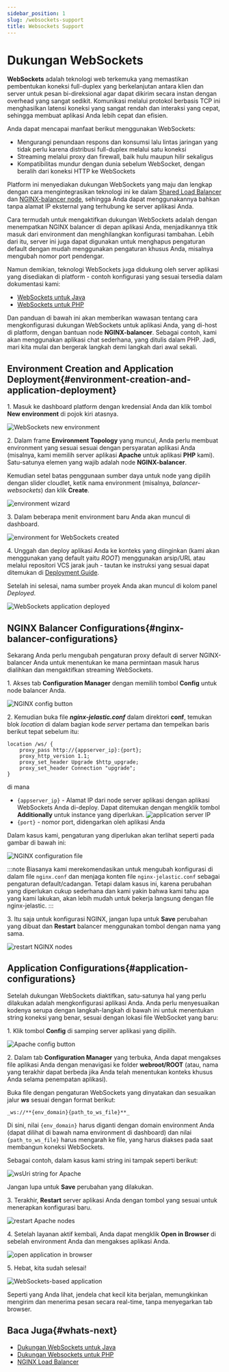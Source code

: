 ```yaml
---
sidebar_position: 1
slug: /websockets-support
title: Websockets Support
---
```

# Dukungan WebSockets

**WebSockets** adalah teknologi web terkemuka yang memastikan pembentukan koneksi full-duplex yang berkelanjutan antara klien dan server untuk pesan bi-direksional agar dapat dikirim secara instan dengan overhead yang sangat sedikit. Komunikasi melalui protokol berbasis TCP ini menghasilkan latensi koneksi yang sangat rendah dan interaksi yang cepat, sehingga membuat aplikasi Anda lebih cepat dan efisien.

Anda dapat mencapai manfaat berikut menggunakan WebSockets:

  * Mengurangi penundaan respons dan konsumsi lalu lintas jaringan yang tidak perlu karena distribusi full-duplex melalui satu koneksi
  * Streaming melalui proxy dan firewall, baik hulu maupun hilir sekaligus
  * Kompatibilitas mundur dengan dunia sebelum WebSocket, dengan beralih dari koneksi HTTP ke WebSockets

Platform ini menyediakan dukungan WebSockets yang maju dan lengkap dengan cara mengintegrasikan teknologi ini ke dalam [Shared Load Balancer](<https://docs.dewacloud.com/docs/shared-load-balancer/>) dan [NGINX-balancer node](<https://docs.dewacloud.com/docs/nginx-load-balancer/>), sehingga Anda dapat menggunakannya bahkan tanpa alamat IP eksternal yang terhubung ke server aplikasi Anda.

Cara termudah untuk mengaktifkan dukungan WebSockets adalah dengan menempatkan NGINX balancer di depan aplikasi Anda, menjadikannya titik masuk dari environment dan menghilangkan konfigurasi tambahan. Lebih dari itu, server ini juga dapat digunakan untuk menghapus pengaturan default dengan mudah menggunakan pengaturan khusus Anda, misalnya mengubah nomor port pendengar.

Namun demikian, teknologi WebSockets juga didukung oleh server aplikasi yang disediakan di platform - contoh konfigurasi yang sesuai tersedia dalam dokumentasi kami:

  * [WebSockets untuk Java](<https://docs.dewacloud.com/docs/websockets-java/>)
  * [WebSockets untuk PHP](<https://docs.dewacloud.com/docs/websockets-apache-nginx/>)

Dan panduan di bawah ini akan memberikan wawasan tentang cara mengkonfigurasi dukungan WebSockets untuk aplikasi Anda, yang di-host di platform, dengan bantuan node **NGINX-balancer**. Sebagai contoh, kami akan menggunakan aplikasi chat sederhana, yang ditulis dalam PHP. Jadi, mari kita mulai dan bergerak langkah demi langkah dari awal sekali.

## Environment Creation and Application Deployment{#environment-creation-and-application-deployment}

1\. Masuk ke dashboard platform dengan kredensial Anda dan klik tombol **New environment** di pojok kiri atasnya.

![WebSockets new environment](#)

2\. Dalam frame **Environment Topology** yang muncul, Anda perlu membuat environment yang sesuai sesuai dengan persyaratan aplikasi Anda (misalnya, kami memilih server aplikasi **Apache** untuk aplikasi **PHP** kami). Satu-satunya elemen yang wajib adalah node **NGINX-balancer**.

Kemudian setel batas penggunaan sumber daya untuk node yang dipilih dengan slider cloudlet, ketik nama environment (misalnya, _balancer-websockets_) dan klik **Create**.

![environment wizard](#)

3\. Dalam beberapa menit environment baru Anda akan muncul di dashboard.

![environment for WebSockets created](#)

4\. Unggah dan deploy aplikasi Anda ke konteks yang diinginkan (kami akan menggunakan yang default yaitu _ROOT_) menggunakan arsip/URL atau melalui repositori VCS jarak jauh - tautan ke instruksi yang sesuai dapat ditemukan di [Deployment Guide](<https://docs.dewacloud.com/docs/deployment-guide/>).

Setelah ini selesai, nama sumber proyek Anda akan muncul di kolom panel _Deployed_.

![WebSockets application deployed](#)

## NGINX Balancer Configurations{#nginx-balancer-configurations}

Sekarang Anda perlu mengubah pengaturan proxy default di server NGINX-balancer Anda untuk menentukan ke mana permintaan masuk harus dialihkan dan mengaktifkan streaming WebSockets.

1\. Akses tab **Configuration Manager** dengan memilih tombol **Config** untuk node balancer Anda.

![NGINX config button](#)

2\. Kemudian buka file _**nginx-jelastic.conf**_ dalam direktori **conf**, temukan blok _location_ di dalam bagian kode _server_ pertama dan tempelkan baris berikut tepat sebelum itu:

    
```nginx
location /ws/ {  
    proxy_pass http://{appserver_ip}:{port};  
    proxy_http_version 1.1;  
    proxy_set_header Upgrade $http_upgrade;  
    proxy_set_header Connection "upgrade";  
}   
```    

di mana

  * `{appserver_ip}` \- Alamat IP dari node server aplikasi dengan aplikasi WebSockets Anda di-deploy. Dapat ditemukan dengan mengklik tombol **Additionally** untuk instance yang diperlukan. ![application server IP](#)
  * `{port}` \- nomor port, didengarkan oleh aplikasi Anda

Dalam kasus kami, pengaturan yang diperlukan akan terlihat seperti pada gambar di bawah ini:

![NGINX configuration file](#)

:::note 
Biasanya kami merekomendasikan untuk mengubah konfigurasi di dalam file `nginx.conf` dan menjaga konten file `nginx-jelastic.conf` sebagai pengaturan default/cadangan. Tetapi dalam kasus ini, karena perubahan yang diperlukan cukup sederhana dan kami yakin bahwa kami tahu apa yang kami lakukan, akan lebih mudah untuk bekerja langsung dengan file nginx-jelastic. 
:::

3\. Itu saja untuk konfigurasi NGINX, jangan lupa untuk **Save** perubahan yang dibuat dan **Restart** balancer menggunakan tombol dengan nama yang sama.

![restart NGINX nodes](#)

## Application Configurations{#application-configurations}

Setelah dukungan WebSockets diaktifkan, satu-satunya hal yang perlu dilakukan adalah mengkonfigurasi aplikasi Anda. Anda perlu menyesuaikan kodenya serupa dengan langkah-langkah di bawah ini untuk menentukan string koneksi yang benar, sesuai dengan lokasi file WebSocket yang baru:

1\. Klik tombol **Config** di samping server aplikasi yang dipilih.

![Apache config button](#)

2\. Dalam tab **Configuration Manager** yang terbuka, Anda dapat mengakses file aplikasi Anda dengan menavigasi ke folder **webroot/ROOT** (atau, nama yang terakhir dapat berbeda jika Anda telah menentukan konteks khusus Anda selama penempatan aplikasi).

Buka file dengan pengaturan WebSockets yang dinyatakan dan sesuaikan jalur _**ws**_ sesuai dengan format berikut:

```
_ws://**{env_domain}{path_to_ws_file}**_
```

Di sini, nilai `{env_domain}` harus diganti dengan domain environment Anda (dapat dilihat di bawah nama environment di dashboard) dan nilai `{path_to_ws_file}` harus mengarah ke file, yang harus diakses pada saat membangun koneksi WebSockets.

Sebagai contoh, dalam kasus kami string ini tampak seperti berikut:

![wsUri string for Apache](#)

Jangan lupa untuk **Save** perubahan yang dilakukan.

3\. Terakhir, **Restart** server aplikasi Anda dengan tombol yang sesuai untuk menerapkan konfigurasi baru.

![restart Apache nodes](#)

4\. Setelah layanan aktif kembali, Anda dapat mengklik **Open in Browser** di sebelah environment Anda dan mengakses aplikasi Anda.

![open application in browser](#)

5\. Hebat, kita sudah selesai!

![WebSockets-based application](#)

Seperti yang Anda lihat, jendela chat kecil kita berjalan, memungkinkan mengirim dan menerima pesan secara real-time, tanpa menyegarkan tab browser.

## Baca Juga{#whats-next}

  * [Dukungan WebSockets untuk Java](<https://docs.dewacloud.com/docs/websockets-java/>)
  * [Dukungan Websockets untuk PHP](<https://docs.dewacloud.com/docs/websockets-apache-nginx/>)
  * [NGINX Load Balancer](<https://docs.dewacloud.com/docs/nginx-load-balancer/>)